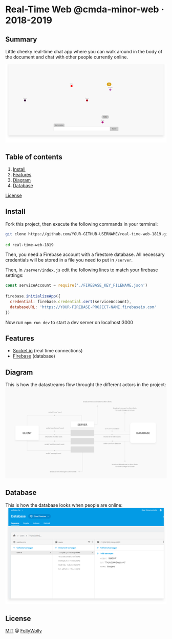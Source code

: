 # Real-Time Web @cmda-minor-web · 2018-2019

## Summary
Little cheeky real-time chat app where you can walk around in the body of the document and chat with other people currently online.

![Overview screenshot](docs/screenshot_1.png)

## Table of contents
1. [Install](#install)
2. [Features](#features)
3. [Diagram](#diagram)
4. [Database](#database)

[License](LICENSE)

## Install
Fork this project, then execute the following commands in your terminal:
```bash
git clone https://github.com/YOUR-GITHUB-USERNAME/real-time-web-1819.git

cd real-time-web-1819
```
Then, you need a Firebase account with a firestore database.
All necessary credentials will be stored in a file you need to put in `/server`.

Then, in `/server/index.js` edit the following lines to match your firebase settings:
```js
const serviceAccount = require('./FIREBASE_KEY_FILENAME.json')

firebase.initializeApp({
  credential: firebase.credential.cert(serviceAccount),
  databaseURL: 'https://YOUR-FIREBASE-PROJECT-NAME.firebaseio.com'
})

```

Now run `npm run dev` to start a dev server on localhost:3000

## Features
- [Socket.io](https://socket.io) (real time connections)
- [Firebase](https://firebase.google.com) (database)

## Diagram
This is how the datastreams flow throught the different actors in the project:
![Diagram](docs/rt_diagram_week1.png)

## Database
This is how the database looks when people are online:
![Firebase](docs/firebase.png)

## License
[MIT](LICENSE) @ [FollyWolly](https://github.com/follywolly)
